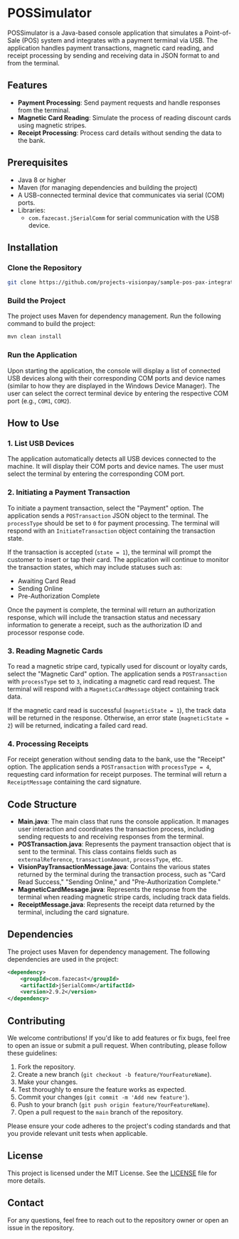 # POSSimulator

POSSimulator is a Java-based console application that simulates a Point-of-Sale (POS) system and integrates with a payment terminal via USB. The application handles payment transactions, magnetic card reading, and receipt processing by sending and receiving data in JSON format to and from the terminal.

## Features
- **Payment Processing**: Send payment requests and handle responses from the terminal.
- **Magnetic Card Reading**: Simulate the process of reading discount cards using magnetic stripes.
- **Receipt Processing**: Process card details without sending the data to the bank.

## Prerequisites
- Java 8 or higher
- Maven (for managing dependencies and building the project)
- A USB-connected terminal device that communicates via serial (COM) ports.
- Libraries:
  - `com.fazecast.jSerialComm` for serial communication with the USB device.

## Installation

### Clone the Repository
```bash
git clone https://github.com/projects-visionpay/sample-pos-pax-integration.git
```

### Build the Project
The project uses Maven for dependency management. Run the following command to build the project:

```bash
mvn clean install
```

### Run the Application
Upon starting the application, the console will display a list of connected USB devices along with their corresponding COM ports and device names (similar to how they are displayed in the Windows Device Manager). The user can select the correct terminal device by entering the respective COM port (e.g., `COM1`, `COM2`).

## How to Use

### 1. List USB Devices
The application automatically detects all USB devices connected to the machine. It will display their COM ports and device names. The user must select the terminal by entering the corresponding COM port.

### 2. Initiating a Payment Transaction
To initiate a payment transaction, select the "Payment" option. The application sends a `POSTransaction` JSON object to the terminal. The `processType` should be set to `0` for payment processing. The terminal will respond with an `InitiateTransaction` object containing the transaction state.

If the transaction is accepted (`state = 1`), the terminal will prompt the customer to insert or tap their card. The application will continue to monitor the transaction states, which may include statuses such as:

- Awaiting Card Read
- Sending Online
- Pre-Authorization Complete

Once the payment is complete, the terminal will return an authorization response, which will include the transaction status and necessary information to generate a receipt, such as the authorization ID and processor response code.

### 3. Reading Magnetic Cards
To read a magnetic stripe card, typically used for discount or loyalty cards, select the "Magnetic Card" option. The application sends a `POSTransaction` with `processType` set to `3`, indicating a magnetic card read request. The terminal will respond with a `MagneticCardMessage` object containing track data.

If the magnetic card read is successful (`magneticState = 1`), the track data will be returned in the response. Otherwise, an error state (`magneticState = 2`) will be returned, indicating a failed card read.

### 4. Processing Receipts
For receipt generation without sending data to the bank, use the "Receipt" option. The application sends a `POSTransaction` with `processType = 4`, requesting card information for receipt purposes. The terminal will return a `ReceiptMessage` containing the card signature.

## Code Structure

- **Main.java**: The main class that runs the console application. It manages user interaction and coordinates the transaction process, including sending requests to and receiving responses from the terminal.
- **POSTransaction.java**: Represents the payment transaction object that is sent to the terminal. This class contains fields such as `externalReference`, `transactionAmount`, `processType`, etc.
- **VisionPayTransactionMessage.java**: Contains the various states returned by the terminal during the transaction process, such as "Card Read Success," "Sending Online," and "Pre-Authorization Complete."
- **MagneticCardMessage.java**: Represents the response from the terminal when reading magnetic stripe cards, including track data fields.
- **ReceiptMessage.java**: Represents the receipt data returned by the terminal, including the card signature.

## Dependencies

The project uses Maven for dependency management. The following dependencies are used in the project:

```xml
<dependency>
    <groupId>com.fazecast</groupId>
    <artifactId>jSerialComm</artifactId>
    <version>2.9.2</version>
</dependency>
```

## Contributing

We welcome contributions! If you'd like to add features or fix bugs, feel free to open an issue or submit a pull request. When contributing, please follow these guidelines:

1. Fork the repository.
2. Create a new branch (`git checkout -b feature/YourFeatureName`).
3. Make your changes.
4. Test thoroughly to ensure the feature works as expected.
5. Commit your changes (`git commit -m 'Add new feature'`).
6. Push to your branch (`git push origin feature/YourFeatureName`).
7. Open a pull request to the `main` branch of the repository.

Please ensure your code adheres to the project's coding standards and that you provide relevant unit tests when applicable.

## License

This project is licensed under the MIT License. See the [LICENSE](LICENSE) file for more details.

## Contact

For any questions, feel free to reach out to the repository owner or open an issue in the repository.




